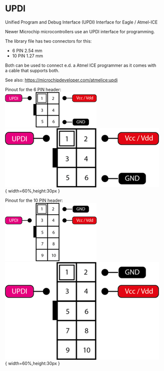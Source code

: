 # UPDI
Unified Program and Debug Interface (UPDI) Interface for Eagle / Atmel-ICE

Newer Microchip microcontrollers use an UPDI interface for programming.

The library file has two connectors for this:
- 6 PIN 2.54 mm
- 10 PIN 1.27 mm

Both can be used to connect e.d. a Atmel ICE programmer as it comes with a cable that supports both.

See also: https://microchipdeveloper.com/atmelice:updi

Pinout for the 6 PIN header:<br>
<img src="https://github.com/jakorten/UPDI/blob/main/UPDI_ATMEL_ICE_6POL.png" alt="6-PIN header schematics" title="6 PIN interface" width="300"/>
![6-PIN header schematics](https://github.com/jakorten/UPDI/blob/main/UPDI_ATMEL_ICE_6POL.png){ width=60%,height:30px }


Pinout for the 10 PIN header:<br>
<img src="https://github.com/jakorten/UPDI/blob/main/UPDI_ATMEL_ICE_10POL.png" alt="10-PIN header schematics" title="10 PIN interface" width="300"/>
![10-PIN header schematics](https://github.com/jakorten/UPDI/blob/main/UPDI_ATMEL_ICE_10POL.png){ width=60%,height:30px }
